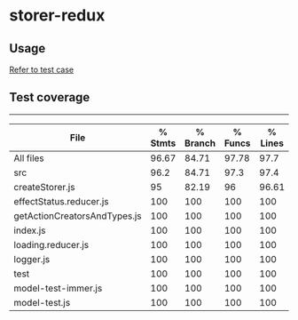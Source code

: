 # storer-redux

## Usage
[Refer to test case](https://github.com/changlin-cn/storer-redux/tree/master/test)

## Test coverage
---------------------
File                           |  % Stmts | % Branch |  % Funcs |  % Lines | Uncovered Line #s |
-------------------------------|----------|----------|----------|----------|-------------------|
All files                      |    96.67 |    84.71 |    97.78 |     97.7 |                   |
 src                           |     96.2 |    84.71 |     97.3 |     97.4 |                   |
  createStorer.js              |       95 |    82.19 |       96 |    96.61 |   146,167,262,265 |
  effectStatus.reducer.js      |      100 |      100 |      100 |      100 |                   |
  getActionCreatorsAndTypes.js |      100 |      100 |      100 |      100 |                   |
  index.js                     |      100 |      100 |      100 |      100 |                   |
  loading.reducer.js           |      100 |      100 |      100 |      100 |                   |
  logger.js                    |      100 |      100 |      100 |      100 |                   |
 test                          |      100 |      100 |      100 |      100 |                   |
  model-test-immer.js          |      100 |      100 |      100 |      100 |                   |
  model-test.js                |      100 |      100 |      100 |      100 |                   |
